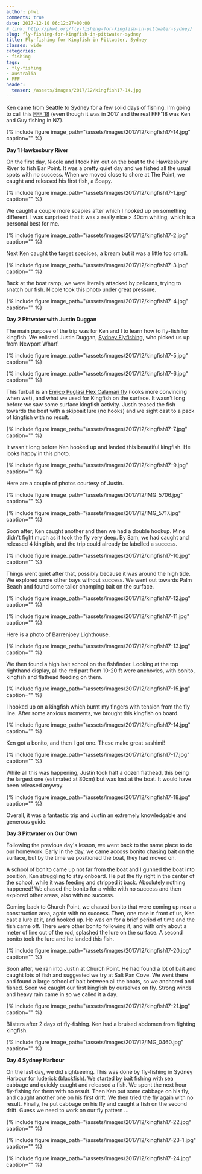```yaml
---
author: phwl
comments: true
date: 2017-12-10 06:12:27+00:00
# link: http://phwl.org/fly-fishing-for-kingfish-in-pittwater-sydney/
slug: fly-fishing-for-kingfish-in-pittwater-sydney
title: Fly-fishing for Kingfish in Pittwater, Sydney
classes: wide
categories:
- fishing
tags:
- fly-fishing
- australia
- FFF
header:
  teaser: /assets/images/2017/12/kingfish17-14.jpg
---
```


Ken came from Seattle to Sydney for a few solid days of fishing. I'm going to call this [FFF'18](http://phwl.org/category/hobbies/fishing/fff/) (even though it was in 2017 and the real FFF'18 was Ken and Guy fishing in NZ).

{% include figure image_path="/assets/images/2017/12/kingfish17-14.jpg" caption="" %}

<!-- more -->

**Day 1 Hawkesbury River**

On the first day, Nicole and I took him out on the boat to the Hawkesbury River to fish Bar Point. It was a pretty quiet day and we fished all the usual spots with no success. When we moved close to shore at The Point, we caught and released his first fish, a Soapy.

{% include figure image_path="/assets/images/2017/12/kingfish17-1.jpg" caption="" %}

We caught a couple more soapies after which I hooked up on something different. I was surprised that it was a really nice > 40cm whiting, which is a personal best for me.

{% include figure image_path="/assets/images/2017/12/kingfish17-2.jpg" caption="" %}

Next Ken caught the target specices, a bream but it was a little too small.

{% include figure image_path="/assets/images/2017/12/kingfish17-3.jpg" caption="" %}

Back at the boat ramp, we were literally attacked by pelicans, trying to snatch our fish. Nicole took this photo under great pressure.

{% include figure image_path="/assets/images/2017/12/kingfish17-4.jpg" caption="" %}

**Day 2 Pittwater with Justin Duggan**

The main purpose of the trip was for Ken and I to learn how to fly-fish for kingfish. We enlisted Justin Duggan, [Sydney Flyfishing](http://sydneyflyfishing.com.au/), who picked us up from Newport Wharf.

{% include figure image_path="/assets/images/2017/12/kingfish17-5.jpg" caption="" %}

{% include figure image_path="/assets/images/2017/12/kingfish17-6.jpg" caption="" %}

This furball is an [Enrico Puglasi Flex Calamari fly](https://www.epflies.com/estore/ep-deals/173815) (looks more convincing when wet), and what we used for Kingfish on the surface. It wasn't long before we saw some surface kingfish activity. Justin teased the fish towards the boat with a skipbait lure (no hooks) and we sight cast to a pack of kingfish with no result.

{% include figure image_path="/assets/images/2017/12/kingfish17-7.jpg" caption="" %}

It wasn't long before Ken hooked up and landed this beautiful kingfish. He looks happy in this photo.

{% include figure image_path="/assets/images/2017/12/kingfish17-9.jpg" caption="" %}

Here are a couple of photos courtesy of Justin.

{% include figure image_path="/assets/images/2017/12/IMG_5706.jpg" caption="" %}

{% include figure image_path="/assets/images/2017/12/IMG_5717.jpg" caption="" %}

Soon after, Ken caught another and then we had a double hookup. Mine didn't fight much as it took the fly very deep. By 8am, we had caught and released 4 kingfish, and the trip could already be labelled a success.

{% include figure image_path="/assets/images/2017/12/kingfish17-10.jpg" caption="" %}

Things went quiet after that, possibly because it was around the high tide. We explored some other bays without success. We went out towards Palm Beach and found some tailor chomping bait on the surface.

{% include figure image_path="/assets/images/2017/12/kingfish17-12.jpg" caption="" %}

{% include figure image_path="/assets/images/2017/12/kingfish17-11.jpg" caption="" %}

Here is a photo of Barrenjoey Lighthouse.

{% include figure image_path="/assets/images/2017/12/kingfish17-13.jpg" caption="" %}

We then found a high bait school on the fishfinder. Looking at the top righthand display, all the red part from 10-20 ft were anchovies, with bonito, kingfish and flathead feeding on them.

{% include figure image_path="/assets/images/2017/12/kingfish17-15.jpg" caption="" %}

I hooked up on a kingfish which burnt my fingers with tension from the fly line. After some anxious moments, we brought this kingfish on board.

{% include figure image_path="/assets/images/2017/12/kingfish17-14.jpg" caption="" %}

Ken got a bonito, and then I got one. These make great sashimi!

{% include figure image_path="/assets/images/2017/12/kingfish17-17.jpg" caption="" %}

While all this was happening, Justin took half a dozen flathead, this being the largest one (estimated at 80cm) but was lost at the boat. It would have been released anyway.

{% include figure image_path="/assets/images/2017/12/kingfish17-18.jpg" caption="" %}

Overall, it was a fantastic trip and Justin an extremely knowledgable and generous guide.

**Day 3 Pittwater on Our Own**

Following the previous day's lesson, we went back to the same place to do our homework. Early in the day, we came accoss bonito chasing bait on the surface, but by the time we positioned the boat, they had moved on.

A school of bonito came up not far from the boat and I gunned the boat into position, Ken struggling to stay onboard. He put the fly right in the center of the school, while it was feeding and stripped it back. Absolutely nothing happened! We chased the bonito for a while with no success and then explored other areas, also with no success.

Coming back to Church Point, we chased bonito that were coming up near a construction area, again with no success. Then, one rose in front of us, Ken cast a lure at it, and hooked up. He was on for a brief period of time and the fish came off. There were other bonito following it, and with only about a meter of line out of the rod, splashed the lure on the surface. A second bonito took the lure and he landed this fish.

{% include figure image_path="/assets/images/2017/12/kingfish17-20.jpg" caption="" %}

Soon after, we ran into Justin at Church Point. He had found a lot of bait and caught lots of fish and suggested we try at Salt Pan Cove. We went there and found a large school of bait between all the boats, so we anchored and fished. Soon we caught our first kingfish by ourselves on fly. Strong winds and heavy rain came in so we called it a day.

{% include figure image_path="/assets/images/2017/12/kingfish17-21.jpg" caption="" %}

Blisters after 2 days of fly-fishing. Ken had a bruised abdomen from fighting kingfish.

{% include figure image_path="/assets/images/2017/12/IMG_0460.jpg" caption="" %}

**Day 4 Sydney Harbour**

On the last day, we did sightseeing. This was done by fly-fishing in Sydney Harbour for luderick (blackfish). We started by bait fishing with sea cabbage and quickly caught and released a fish. We spent the next hour fly-fishing for them with no result. Then Ken put some cabbage on his fly, and caught another one on his first drift. We then tried the fly again with no result. Finally, he put cabbage on his fly and caught a fish on the second drift. Guess we need to work on our fly pattern ...

{% include figure image_path="/assets/images/2017/12/kingfish17-22.jpg" caption="" %}

{% include figure image_path="/assets/images/2017/12/kingfish17-23-1.jpg" caption="" %}

{% include figure image_path="/assets/images/2017/12/kingfish17-24.jpg" caption="" %}
